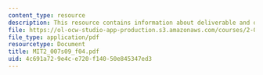 ```yaml
---
content_type: resource
description: This resource contains information about deliverable and other activities.
file: https://ol-ocw-studio-app-production.s3.amazonaws.com/courses/2-007-design-and-manufacturing-i-spring-2009/4c691a729e4ce720f14050e845347ed3_MIT2_007s09_f04.pdf
file_type: application/pdf
resourcetype: Document
title: MIT2_007s09_f04.pdf
uid: 4c691a72-9e4c-e720-f140-50e845347ed3
---
```

